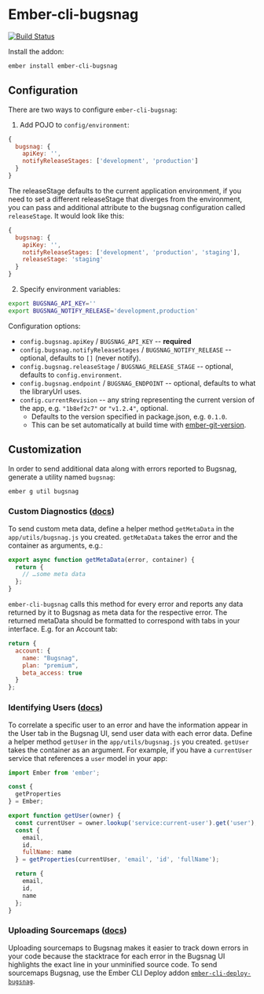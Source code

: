 # Ember-cli-bugsnag

[![Build Status](https://circleci.com/gh/binhums/ember-cli-bugsnag.svg?style=shield&circle-token=:circle-token)](https://circleci.com/gh/binhums/ember-cli-bugsnag)

Install the addon:

```sh
ember install ember-cli-bugsnag
```

## Configuration

There are two ways to configure `ember-cli-bugsnag`:

1. Add POJO to `config/environment`:

```javascript
{
  bugsnag: {
    apiKey: '',
    notifyReleaseStages: ['development', 'production']
  }
}
```

The releaseStage defaults to the current application environment, if you
need to set a different releaseStage that diverges from the environment, you
can pass and additional attribute to the bugsnag configuration called
`releaseStage`. It would look like this:

```javascript
{
  bugsnag: {
    apiKey: '',
    notifyReleaseStages: ['development', 'production', 'staging'],
    releaseStage: 'staging'
  }
}
```

2. Specify environment variables:

```sh
export BUGSNAG_API_KEY=''
export BUGSNAG_NOTIFY_RELEASE='development,production'
```

Configuration options:

 * `config.bugsnag.apiKey` / `BUGSNAG_API_KEY` -- **required**
 * `config.bugsnag.notifyReleaseStages` / `BUGSNAG_NOTIFY_RELEASE` -- optional, defaults to `[]` (never notify).
 * `config.bugsnag.releaseStage` / `BUGSNAG_RELEASE_STAGE` -- optional, defaults to `config.environment`.
 * `config.bugsnag.endpoint` / `BUGSNAG_ENDPOINT` -- optional, defaults to what the libraryUrl uses.
 * `config.currentRevision` -- any string representing the current version of the app, e.g. `"1b8ef2c7"` or `"v1.2.4"`, optional.
   * Defaults to the version specified in package.json, e.g. `0.1.0`.
   * This can be set automatically at build time with [ember-git-version](https://github.com/rwjblue/ember-git-version).

## Customization

In order to send additional data along with errors reported to Bugsnag, generate
a utility named `bugsnag`:

```sh
ember g util bugsnag
```

### Custom Diagnostics ([docs](https://docs.bugsnag.com/platforms/browsers/#custom-diagnostics))

To send custom meta data, define a helper method `getMetaData` in the
`app/utils/bugsnag.js` you created. `getMetaData` takes the error and the
container as arguments, e.g.:

```js
export async function getMetaData(error, container) {
  return {
    // …some meta data
  };
}
```

`ember-cli-bugsnag` calls this method for every error and reports any data
returned by it to Bugsnag as meta data for the respective error. The returned
metaData should be formatted to correspond with tabs in your interface. E.g.
for an Account tab:

```js
return {
  account: {
    name: "Bugsnag",
    plan: "premium",
    beta_access: true
  }
};
```

### Identifying Users ([docs](https://docs.bugsnag.com/platforms/browsers/#identifying-users))

To correlate a specific user to an error and have the information appear in the
User tab in the Bugsnag UI, send user data with each error data. Define a
helper method `getUser` in the `app/utils/bugsnag.js` you created. `getUser`
takes the container as an argument. For example, if you have a `currentUser`
service that references a `user` model in your app:

```js
import Ember from 'ember';

const {
  getProperties
} = Ember;

export function getUser(owner) {
  const currentUser = owner.lookup('service:current-user').get('user');
  const {
    email,
    id,
    fullName: name
  } = getProperties(currentUser, 'email', 'id', 'fullName');

  return {
    email,
    id,
    name
  };
}
```

### Uploading Sourcemaps ([docs](https://docs.bugsnag.com/api/js-source-map-upload))

Uploading sourcemaps to Bugsnag makes it easier to track down errors in your
code because the stacktrace for each error in the Bugsnag UI highlights the
exact line in your unminified source code. To send sourcemaps  Bugsnag, use the
Ember CLI Deploy addon [`ember-cli-deploy-bugsnag`](https://github.com/IcarusWorks/ember-cli-deploy-bugsnag).
